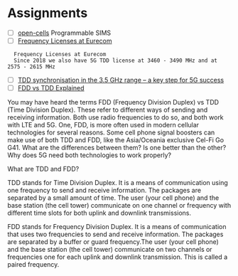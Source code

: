 # Assignments

- [ ] [open-cells](https://open-cells.com/) Programmable SIMS
- [ ] [Frequency Licenses at Eurecom](https://gitlab.eurecom.fr/oai/openairinterface5g/-/wikis/NetworksUEs/#:~:text=Frequency,Eurecom)
```
  Frequency Licenses at Eurecom
  Since 2018 we also have 5G TDD license at 3460 - 3490 MHz and at 2575 - 2615 MHz
```

- [ ] [TDD synchronisation in the 3.5 GHz range – a key step for 5G success](https://www.gsma.com/spectrum/resources/3-5-ghz-5g-tdd-synchronisation/)
- [ ] [FDD vs TDD Explained](https://www.signalboosters.com/blog/fdd-vs-tdd-explained-)

You may have heard the terms FDD (Frequency Division Duplex) vs TDD (Time Division Duplex). These refer to different ways of sending and receiving information. Both use radio frequencies to do so, and both work with LTE and 5G. One, FDD, is more often used in modern cellular technologies for several reasons. Some cell phone signal boosters can make use of both TDD and FDD, like the Asia/Oceania exclusive Cel-Fi Go G41. What are the differences between them? Is one better than the other? Why does 5G need both technologies to work properly?

What are TDD and FDD?

TDD stands for Time Division Duplex. It is a means of communication using one frequency to send and receive information. The packages are separated by a small amount of time. The user (your cell phone) and the base station (the cell tower) communicate on one channel or frequency with different time slots for both uplink and downlink transmissions.

FDD stands for Frequency Division Duplex. It is a means of communication that uses two frequencies to send and receive information. The packages are separated by a buffer or guard frequency.The user (your cell phone) and the base station (the cell tower) communicate on two channels or frequencies one for each uplink and downlink transmission. This is called a paired frequency.


